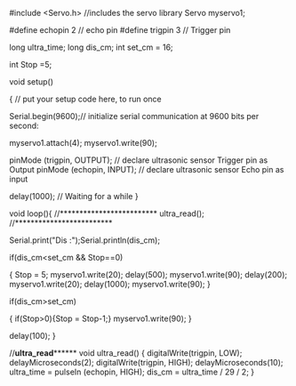 #include <Servo.h> //includes the servo library
Servo myservo1;

#define echopin 2 // echo pin
#define trigpin 3 // Trigger pin

long ultra_time;
long dis_cm;
int set_cm = 16;

int Stop =5;

void setup()

{ // put your setup code here, to run once

Serial.begin(9600);// initialize serial communication at 9600 bits per second:

myservo1.attach(4);
myservo1.write(90);

pinMode (trigpin, OUTPUT); // declare ultrasonic sensor Trigger pin as Output
pinMode (echopin, INPUT);  // declare ultrasonic sensor Echo pin as input

delay(1000); // Waiting for a while
}

void loop(){ 
//*************************
ultra_read();
//*************************

Serial.print("Dis :");Serial.println(dis_cm); 

if(dis_cm<set_cm && Stop==0)

{ Stop = 5;
myservo1.write(20);
delay(500); 
myservo1.write(90);
delay(200); 
myservo1.write(20);
delay(1000); 
myservo1.write(90);
}

if(dis_cm>set_cm)

{
if(Stop>0){Stop = Stop-1;}
myservo1.write(90);
}

delay(100); 
}

//**********************ultra_read****************************
void ultra_read()
{
digitalWrite(trigpin, LOW);
delayMicroseconds(2);
digitalWrite(trigpin, HIGH);
delayMicroseconds(10);
ultra_time = pulseIn (echopin, HIGH);
dis_cm =  ultra_time / 29 / 2; 
}
